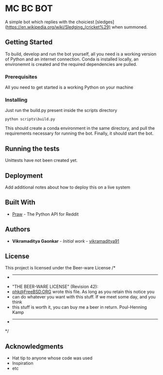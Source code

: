 # MC BC BOT

A simple bot which replies with the choiciest [sledges](https://en.wikipedia.org/wiki/Sledging_(cricket%29) when summoned.


## Getting Started
To build, develop and run the bot yourself, all you need is a working version of Python and an internet connection.
Conda is installed locally, an environemnt is created and the required dependencies are pulled.
### Prerequisites

All you need to get started is a working Python on your machine

### Installing

Just run the build.py present inside the scripts directory
```
python scripts\build.py
```
This should create a conda environment in the same directory,
 and pull the requirements necessary for running the bot.
 Finally, it should start the bot.

## Running the tests

Unittests have not been created yet.




## Deployment

Add additional notes about how to deploy this on a live system

## Built With

* [Praw](https://github.com/praw-dev/praw) - The Python API for Reddit


## Authors

* **Vikramaditya Gaonkar** - *Initial work* - [vikramaditya91](https://github.com/vikramaditya91)


## License

This project is licensed under the Beer-ware License 
/*
 * ----------------------------------------------------------------------------
 * "THE BEER-WARE LICENSE" (Revision 42):
 * <phk@FreeBSD.ORG> wrote this file.  As long as you retain this notice you
 * can do whatever you want with this stuff. If we meet some day, and you think
 * this stuff is worth it, you can buy me a beer in return.   Poul-Henning Kamp
 * ----------------------------------------------------------------------------
 */
## Acknowledgments

* Hat tip to anyone whose code was used
* Inspiration
* etc

